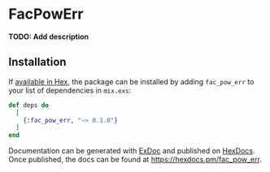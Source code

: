 # FacPowErr

**TODO: Add description**

## Installation

If [available in Hex](https://hex.pm/docs/publish), the package can be installed
by adding `fac_pow_err` to your list of dependencies in `mix.exs`:

```elixir
def deps do
  [
    {:fac_pow_err, "~> 0.1.0"}
  ]
end
```

Documentation can be generated with [ExDoc](https://github.com/elixir-lang/ex_doc)
and published on [HexDocs](https://hexdocs.pm). Once published, the docs can
be found at <https://hexdocs.pm/fac_pow_err>.

